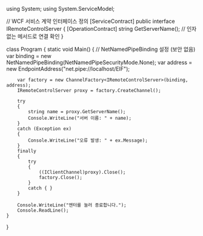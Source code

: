 using System;
using System.ServiceModel;

// WCF 서비스 계약 인터페이스 정의
[ServiceContract]
public interface IRemoteControlServer
{
    [OperationContract]
    string GetServerName(); // 인자 없는 메서드로 연결 확인
}

class Program
{
    static void Main()
    {
        // NetNamedPipeBinding 설정 (보안 없음)
        var binding = new NetNamedPipeBinding(NetNamedPipeSecurityMode.None);
        var address = new EndpointAddress("net.pipe://localhost/EIF");

        var factory = new ChannelFactory<IRemoteControlServer>(binding, address);
        IRemoteControlServer proxy = factory.CreateChannel();

        try
        {
            string name = proxy.GetServerName();
            Console.WriteLine("서버 이름: " + name);
        }
        catch (Exception ex)
        {
            Console.WriteLine("오류 발생: " + ex.Message);
        }
        finally
        {
            try
            {
                ((IClientChannel)proxy).Close();
                factory.Close();
            }
            catch { }
        }

        Console.WriteLine("엔터를 눌러 종료합니다.");
        Console.ReadLine();
    }
}
